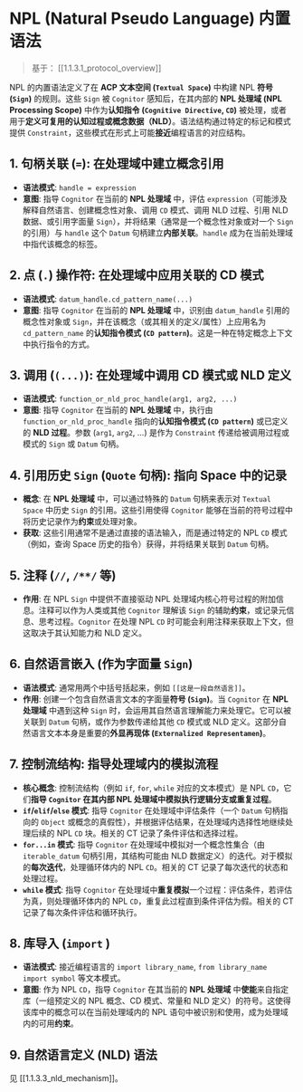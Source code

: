 # NPL (Natural Pseudo Language) 内置语法

> 基于： [[1.1.3.1_protocol_overview]]

NPL 的内置语法定义了在 **ACP 文本空间 (`Textual Space`)** 中构建 NPL **符号 (`Sign`)** 的规则。这些 `Sign` 被 `Cognitor` 感知后，在其内部的 **NPL 处理域 (NPL Processing Scope)** 中作为**认知指令 (`Cognitive Directive`, `CD`)** 被处理，或者用于**定义可复用的认知过程或概念数据（NLD）**。语法结构通过特定的标记和模式提供 `Constraint`，这些模式在形式上可能**接近**编程语言的对应结构。

## 1. 句柄关联 (`=`): 在处理域中建立概念引用

- **语法模式**: `handle = expression`
- **意图**: 指导 `Cognitor` 在当前的 **NPL 处理域** 中，评估 `expression`（可能涉及解释自然语言、创建概念性对象、调用 `CD` 模式、调用 NLD 过程、引用 NLD 数据、或引用字面量 `Sign`），并将结果（通常是一个概念性对象或对一个 `Sign` 的引用）与 `handle` 这个 `Datum` 句柄建立**内部关联**。`handle` 成为在当前处理域中指代该概念的标签。

## 2. 点 (`.`) 操作符: 在处理域中应用关联的 CD 模式

- **语法模式**: `datum_handle.cd_pattern_name(...)`
- **意图**: 指导 `Cognitor` 在当前的 **NPL 处理域** 中，识别由 `datum_handle` 引用的概念性对象或 `Sign`，并在该概念（或其相关的定义/属性）上应用名为 `cd_pattern_name` 的**认知指令模式 (`CD pattern`)**。这是一种在特定概念上下文中执行指令的方式。

## 3. 调用 (`(...)`): 在处理域中调用 CD 模式或 NLD 定义

- **语法模式**: `function_or_nld_proc_handle(arg1, arg2, ...)`
- **意图**: 指导 `Cognitor` 在当前的 **NPL 处理域** 中，执行由 `function_or_nld_proc_handle` 指向的**认知指令模式 (`CD pattern`)** 或已定义的 **NLD 过程**。参数 (`arg1`, `arg2`, ...) 是作为 `Constraint` 传递给被调用过程或模式的 `Sign` 或 `Datum` 句柄。

## 4. 引用历史 `Sign` (`Quote` 句柄): 指向 Space 中的记录

- **概念**: 在 **NPL 处理域** 中，可以通过特殊的 `Datum` 句柄来表示对 `Textual Space` 中历史 `Sign` 的引用。这些引用使得 `Cognitor` 能够在当前的符号过程中将历史记录作为**约束**或处理对象。
- **获取**: 这些引用通常不是通过直接的语法输入，而是通过特定的 NPL `CD` 模式（例如，查询 Space 历史的指令）获得，并将结果关联到 `Datum` 句柄。

## 5. 注释 (`//`, `/**/` 等)

- **作用**: 在 NPL `Sign` 中提供不直接驱动 NPL 处理域内核心符号过程的附加信息。注释可以作为人类或其他 `Cognitor` 理解该 `Sign` 的辅助**约束**，或记录元信息、思考过程。`Cognitor` 在处理 NPL `CD` 时可能会利用注释来获取上下文，但这取决于其认知能力和 NLD 定义。

## 6. 自然语言嵌入 (作为字面量 `Sign`)

- **语法模式**: 通常用两个中括号括起来，例如 `[[这是一段自然语言]]`。
- **作用**: 创建一个包含自然语言文本的字面量**符号 (`Sign`)**。当 `Cognitor` 在 **NPL 处理域** 中遇到这种 `Sign` 时，会运用其自然语言理解能力来处理它。它可以被关联到 `Datum` 句柄，或作为参数传递给其他 `CD` 模式或 NLD 定义。这部分自然语言文本本身是重要的**外显再现体 (`Externalized Representamen`)**。

## 7. 控制流结构: 指导处理域内的模拟流程

- **核心概念**: 控制流结构（例如 `if`, `for`, `while` 对应的文本模式）是 NPL `CD`，它们**指导 `Cognitor` 在其内部 NPL 处理域中模拟执行逻辑分支或重复过程**。
- **`if`/`elif`/`else` 模式**: 指导 `Cognitor` 在处理域中评估条件（一个 `Datum` 句柄指向的 `Object` 或概念的真假性），并根据评估结果，在处理域内选择性地继续处理后续的 NPL `CD` 块。相关的 CT 记录了条件评估和选择过程。
- **`for...in` 模式**: 指导 `Cognitor` 在处理域中模拟对一个概念性集合（由 `iterable_datum` 句柄引用，其结构可能由 NLD 数据定义）的迭代。对于模拟的**每次迭代**，处理循环体内的 NPL `CD`。相关的 CT 记录了每次迭代的状态和处理过程。
- **`while` 模式**: 指导 `Cognitor` 在处理域中**重复模拟**一个过程：评估条件，若评估为真，则处理循环体内的 NPL `CD`，重复此过程直到条件评估为假。相关的 CT 记录了每次条件评估和循环执行。

## 8. 库导入 (`import` )

- **语法模式**: 接近编程语言的 `import library_name`, `from library_name import symbol` 等文本模式。
- **意图**: 作为 NPL `CD`，指导 `Cognitor` 在其当前的 **NPL 处理域** 中**使能**来自指定库（一组预定义的 NPL 概念、CD 模式、常量和 NLD 定义）的符号。这使得该库中的概念可以在当前处理域内的 NPL 语句中被识别和使用，成为处理域内的可用**约束**。

## 9. 自然语言定义 (NLD) 语法

见 [[1.1.3.3_nld_mechanism]]。